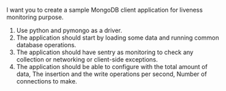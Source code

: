 I want you to create a sample MongoDB client application for liveness monitoring purpose.

1. Use python and pymongo as a driver.
2. The application should start by loading some data and running common database operations.
3. The application should have sentry as monitoring to check any collection or networking or client-side exceptions.
4. The application should be able to configure with the total amount of data, The insertion and the write operations per second, Number of connections to make.
